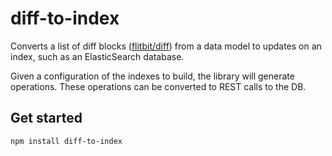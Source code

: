 # diff-to-index
Converts a list of diff blocks ([flitbit/diff](https://github.com/flitbit/diff)) from a data model to updates on an index, such as an ElasticSearch database.

Given a configuration of the indexes to build, the library will generate operations. These operations can be converted to REST calls to the DB.

## Get started

```
npm install diff-to-index
```
